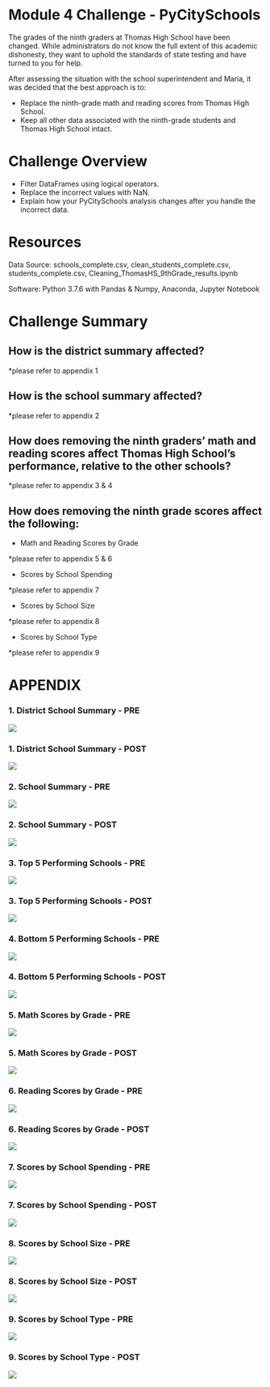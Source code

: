 # Module 4 Challenge - PyCitySchools

The grades of the ninth graders at Thomas High School have been changed. While administrators do not know the full extent of this academic dishonesty, they want to uphold the standards of state testing and have turned to you for help.

After assessing the situation with the school superintendent and Maria, it was decided that the best approach is to:

- Replace the ninth-grade math and reading scores from Thomas High School.
- Keep all other data associated with the ninth-grade students and Thomas High School intact.

 # Challenge Overview

- Filter DataFrames using logical operators.
- Replace the incorrect values with NaN.
- Explain how your PyCitySchools analysis changes after you handle the incorrect data.  
 
 # Resources
Data Source: schools_complete.csv, clean_students_complete.csv, students_complete.csv, Cleaning_ThomasHS_9thGrade_results.ipynb

Software: Python 3.7.6 with Pandas & Numpy, Anaconda, Jupyter Notebook

# Challenge Summary
 
## How is the district summary affected?

*please refer to appendix 1

## How is the school summary affected?

*please refer to appendix 2

## How does removing the ninth graders’ math and reading scores affect Thomas High School’s performance, relative to the other schools?

*please refer to appendix 3 & 4

## How does removing the ninth grade scores affect the following:

- Math and Reading Scores by Grade

*please refer to appendix 5 & 6

- Scores by School Spending

*please refer to appendix 7

- Scores by School Size

*please refer to appendix 8

- Scores by School Type

*please refer to appendix 9
# APPENDIX
### 1. District School Summary - PRE 
![](Images/01_district_school_summary_PRE.JPG)

### 1. District School Summary - POST
![](Images/01_district_school_summary_POST.JPG)

### 2. School Summary - PRE
![](Images/02_school_summary_PRE.JPG)

### 2. School Summary - POST
![](Images/02_school_summary_POST.JPG)

### 3. Top 5 Performing Schools - PRE
![](Images/03_top5_performing_POST.JPG)

### 3. Top 5 Performing Schools - POST
![](Images/03_top5_performing_POST.JPG)

### 4. Bottom 5 Performing Schools - PRE
![](Images/04_bottom5_performing_PRE.JPG)

### 4. Bottom 5 Performing Schools - POST
![](Images/04_bottom5_performing_POST.JPG)

### 5. Math Scores by Grade - PRE
![](Images/05_math_scores_by_grade_PRE.JPG)

### 5. Math Scores by Grade - POST
![](Images/05_math_scores_by_grade_POST.JPG)

### 6. Reading Scores by Grade - PRE
![](Images/06_reading_scores_by_grade_PRE.JPG)

### 6. Reading Scores by Grade - POST
![](Images/06_reading_scores_by_grade_POST.JPG)

### 7. Scores by School Spending - PRE
![](Images/07_scores_by_school_spending_PRE.JPG)

### 7. Scores by School Spending - POST
![](Images/07_scores_by_school_spending_POST.JPG)

### 8. Scores by School Size - PRE
![](Images/08_scores_by_school_size_PRE.JPG)

### 8. Scores by School Size - POST
![](Images/08_scores_by_school_size_POST.JPG)

### 9. Scores by School Type - PRE
![](Images/09_scores_by_school_type_PRE.JPG)

### 9. Scores by School Type - POST
![](Images/09_scores_by_school_type_POST.JPG)

